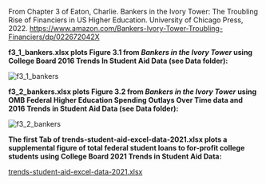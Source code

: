 From Chapter 3 of Eaton, Charlie. Bankers in the Ivory Tower: The Troubling Rise of Financiers in US Higher Education. University of Chicago Press, 2022. https://www.amazon.com/Bankers-Ivory-Tower-Troubling-Financiers/dp/022672042X

**f3_1_bankers.xlsx plots Figure 3.1 from *Bankers in the Ivory Tower* using College Board 2016 Trends In Student Aid Data (see Data folder):**

![f3_1_bankers](https://user-images.githubusercontent.com/6294571/168411157-8bb194db-c36c-4276-863a-2c64dccee618.png)

**f3_2_bankers.xlsx plots Figure 3.2 from *Bankers in the Ivory Tower* using OMB Federal Higher Education Spending Outlays Over Time data and 2016 Trends in Student Aid Data (see Data folder):**

![f3_2_bankers](https://user-images.githubusercontent.com/6294571/168411233-8a185ade-7561-4ac3-9057-843fb4b32aad.png)

**The first Tab of trends-student-aid-excel-data-2021.xlsx plots a supplemental figure of total federal student loans to for-profit college students using College Board 2021 Trends in Student Aid Data:**

[trends-student-aid-excel-data-2021.xlsx](https://github.com/HigherEdData/BankersInTheIvoryTower/files/8696787/trends-student-aid-excel-data-2021.xlsx)
